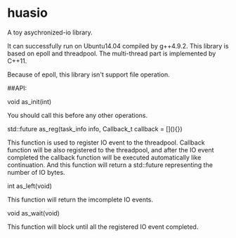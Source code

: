 # huasio
A toy asychronized-io library.

It can successfully run on Ubuntu14.04 compiled by g++4.9.2.
This library is based on epoll and threadpool. The multi-thread part is implemented by C++11. 

Because of epoll, this library isn't support file operation.

##API:

void as_init(int)  

You should call this before any other operations.

std::future<int> as_reg(task_info info, Callback_t callback = \[\](){})

This function is used to register IO event to the threadpool. Callback function will be also registered to the threadpool, and after the IO event completed the callback function will be executed automatically like continuation. And this function will return a std::future<int> representing the number of IO bytes.

int as_left(void)

This function will return the imcomplete IO events.

void as_wait(void)

This function will block until all the registered IO event completed.